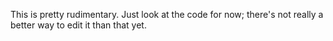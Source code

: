 This is pretty rudimentary. Just look at the code for now; there's not really a better way to edit it than that yet.